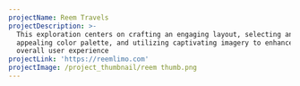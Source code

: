 ```yaml
---
projectName: Reem Travels
projectDescription: >-
  This exploration centers on crafting an engaging layout, selecting an
  appealing color palette, and utilizing captivating imagery to enhance the
  overall user experience
projectLink: 'https://reemlimo.com'
projectImage: /project_thumbnail/reem thumb.png
---
```


